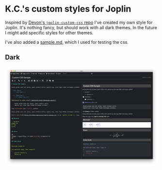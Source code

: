 # K.C.'s custom styles for Joplin

Inspired by [Devon's `joplin-custom-css` repo](https://github.com/devonzuegel/joplin-custom-css) I've created my own style for Joplin. It's nothing fancy, but should work with all dark themes.
In the future I might add specific styles for other themes.

I've also added a [sample.md](sample.md), which I used for testing the css.

## Dark

![](images/Dark.png)